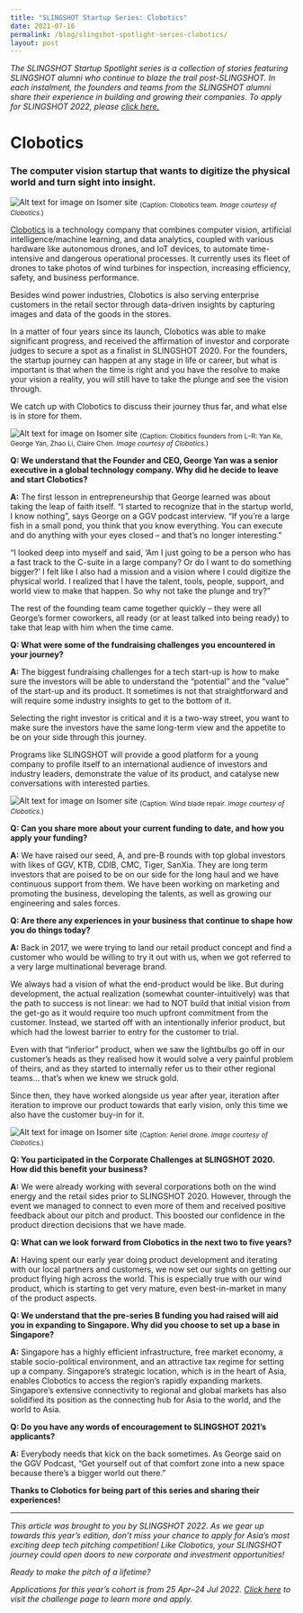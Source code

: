 ```yaml
---
title: "SLINGSHOT Startup Series: Clobotics"
date: 2021-07-16
permalink: /blog/slingshot-spotlight-series-clobotics/
layout: post
---
```

*The SLINGSHOT Startup Spotlight series is a collection of stories featuring SLINGSHOT alumni who continue to blaze the trail post-SLINGSHOT. In each instalment, the founders and teams from the SLINGSHOT alumni share their experience in building and growing their companies. To apply for SLINGSHOT 2022, please [click here.](https://slingshot.agorize.com/2022-edition?t=SChLjY1dWUEJ5fLsq5wh9g&utm_source=switch&utm_medium=external&utm_campaign=slingshot2022)*

# Clobotics
### The computer vision startup that wants to digitize the physical world and turn sight into insight.

![Alt text for image on Isomer site](/images/blog_slingshot_Team-pic_Clobotics.jpeg)
<sub>(Caption: Clobotics team. *Image courtesy of Clobotics.*)</sub>

[Clobotics](https://clobotics.com) is a technology company that combines computer vision, artificial intelligence/machine learning, and data analytics, coupled with various hardware like autonomous drones, and IoT devices, to automate time-intensive and dangerous operational processes. It currently uses its fleet of drones to take photos of wind turbines for inspection, increasing efficiency, safety, and business performance.

Besides wind power industries, Clobotics is also serving enterprise customers in the retail sector through data-driven insights by capturing images and data of the goods in the stores.

In a matter of four years since its launch, Clobotics was able to make significant progress, and received the affirmation of investor and corporate judges to secure a spot as a finalist in SLINGSHOT 2020. For the founders, the startup journey can happen at any stage in life or career, but what is important is that when the time is right and you have the resolve to make your vision a reality, you will still have to take the plunge and see the vision through.

We catch up with Clobotics to discuss their journey thus far, and what else is in store for them.

![Alt text for image on Isomer site](/images/blog_slingshot_clobotics_founders.JPG)
<sub>(Caption: Clobitics founders from L–R: Yan Ke, George Yan, Zhao Li, Claire Chen. *Image courtesy of Clobotics.*)</sub>

**Q: We understand that the Founder and CEO, George Yan was a senior executive in a global technology company. Why did he decide to leave and start Clobotics?**

**A:** The first lesson in entrepreneurship that George learned was about taking the leap of faith itself. “I started to recognize that in the startup world, I know nothing”, says George on a GGV podcast interview. “If you’re a large fish in a small pond, you think that you know everything. You can execute and do anything with your eyes closed – and that’s no longer interesting.”

“I looked deep into myself and said, ‘Am I just going to be a person who has a fast track to the C-suite in a large company? Or do I want to do something bigger?’ I felt like I also had a mission and a vision where I could digitize the physical world. I realized that I have the talent, tools, people, support, and world view to make that happen. So why not take the plunge and try?”

The rest of the founding team came together quickly – they were all George’s former coworkers, all ready (or at least talked into being ready) to take that leap with him when the time came.

**Q: What were some of the fundraising challenges you encountered in your journey?**

**A:** The biggest fundraising challenges for a tech start-up is how to make sure the investors will be able to understand the “potential” and the “value” of the start-up and its product. It sometimes is not that straightforward and will require some industry insights to get to the bottom of it.

Selecting the right investor is critical and it is a two-way street, you want to make sure the investors have the same long-term view and the appetite to be on your side through this journey. 

Programs like SLINGSHOT will provide a good platform for a young company to profile itself to an international audience of investors and industry leaders, demonstrate the value of its product, and catalyse new conversations with interested parties.

![Alt text for image on Isomer site](/images/blog_slingshot_clobotics-wind-promo-blade-repair.jpg)
<sub>(Caption: Wind blade repair. *Image courtesy of Clobotics.*)</sub>

**Q: Can you share more about your current funding to date, and how you apply your funding?**

**A:** We have raised our seed, A, and pre-B rounds with top global investors with likes of GGV, KTB, CDIB, CMC, Tiger, SanXia.  They are long term investors that are poised to be on our side for the long haul and we have continuous support from them. We have been working on marketing and promoting the business, developing the talents, as well as growing our engineering and sales forces.

**Q: Are there any experiences in your business that continue to shape how you do things today?**

**A:** Back in 2017, we were trying to land our retail product concept and find a customer who would be willing to try it out with us, when we got referred to a very large multinational beverage brand.

We always had a vision of what the end-product would be like. But during development, the actual realization (somewhat counter-intuitively) was that the path to success is not linear: we had to NOT build that initial vision from the get-go as it would require too much upfront commitment from the customer. Instead, we started off with an intentionally inferior product, but which had the lowest barrier to entry for the customer to trial.

Even with that “inferior” product, when we saw the lightbulbs go off in our customer’s heads as they realised how it would solve a very painful problem of theirs, and as they started to internally refer us to their other regional teams... that’s when we knew we struck gold.

Since then, they have worked alongside us year after year, iteration after iteration to improve our product towards that early vision, only this time we also have the customer buy-in for it.

![Alt text for image on Isomer site](/images/blog_slingshot_clobotics-wind-promo-drone.jpeg)
<sub>(Caption: Aeriel drone. *Image courtesy of Clobotics.*)</sub>

**Q: You participated in the Corporate Challenges at SLINGSHOT 2020. How did this benefit your business?**

**A:** We were already working with several corporations both on the wind energy and the retail sides prior to SLINGSHOT 2020. However, through the event we managed to connect to even more of them and received positive feedback about our pitch and product. This boosted our confidence in the product direction decisions that we have made.

**Q: What can we look forward from Clobotics in the next two to five years?**

**A:** Having spent our early year doing product development and iterating with our local partners and customers, we now set our sights on getting our product flying high across the world. This is especially true with our wind product, which is starting to get very mature, even best-in-market in many of the product aspects.

**Q: We understand that the pre-series B funding you had raised will aid you in expanding to Singapore. Why did you choose to set up a base in Singapore?**

**A:** Singapore has a highly efficient infrastructure, free market economy, a stable socio-political environment, and an attractive tax regime for setting up a company. Singapore’s strategic location, which is in the heart of Asia, enables Clobotics to access the region’s rapidly expanding markets. Singapore’s extensive connectivity to regional and global markets has also solidified its position as the connecting hub for Asia to the world, and the world to Asia.

**Q: Do you have any words of encouragement to SLINGSHOT 2021’s applicants?**

**A:** Everybody needs that kick on the back sometimes. As George said on the GGV Podcast, “Get yourself out of that comfort zone into a new space because there’s a bigger world out there.”

**Thanks to Clobotics for being part of this series and sharing their experiences!**

***

*This article was brought to you by SLINGSHOT 2022. As we gear up towards this year’s edition, don’t miss your chance to apply for Asia’s most exciting deep tech pitching competition! Like Clobotics, your SLINGSHOT journey could open doors to new corporate and investment opportunities!*

*Ready to make the pitch of a lifetime?*

*Applications for this year’s cohort is from 25 Apr–24 Jul 2022. [Click here](https://slingshot.agorize.com/2022-edition?t=SChLjY1dWUEJ5fLsq5wh9g&utm_source=switch&utm_medium=external&utm_campaign=slingshot2022) to visit the challenge page to learn more and apply.*